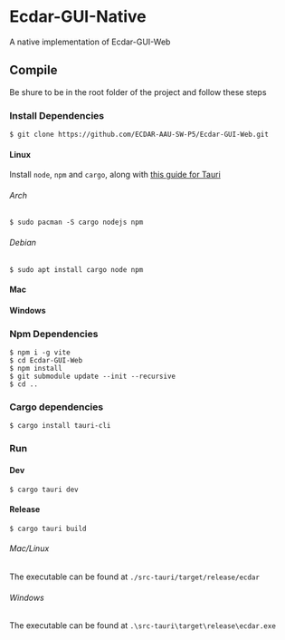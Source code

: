 # Ecdar-GUI-Native

A native implementation of Ecdar-GUI-Web

## Compile
Be shure to be in the root folder of the project and follow these steps

### Install Dependencies


```
$ git clone https://github.com/ECDAR-AAU-SW-P5/Ecdar-GUI-Web.git
```

#### Linux

Install `node`, `npm` and `cargo`, along with [this guide for Tauri](https://tauri.app/v1/guides/getting-started/prerequisites/#setting-up-linux)
###### Arch
```
$ sudo pacman -S cargo nodejs npm
```

###### Debian
```
$ sudo apt install cargo node npm 
```

#### Mac

#### Windows

### Npm Dependencies
```
$ npm i -g vite
$ cd Ecdar-GUI-Web
$ npm install
$ git submodule update --init --recursive
$ cd ..
``` 
### Cargo dependencies
```
$ cargo install tauri-cli
```
### Run
#### Dev
```
$ cargo tauri dev
```
#### Release
```
$ cargo tauri build
```

###### Mac/Linux
The executable can be found at `./src-tauri/target/release/ecdar`
###### Windows
The executable can be found at `.\src-tauri\target\release\ecdar.exe`
